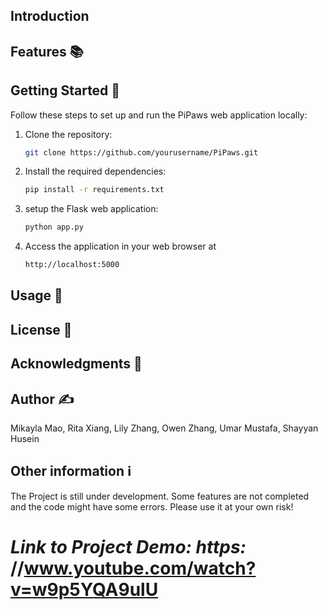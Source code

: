 ## Introduction

  


## Features 📚

## Getting Started 🏁

Follow these steps to set up and run the PiPaws web application locally:

1. Clone the repository:

   ```bash
   git clone https://github.com/yourusername/PiPaws.git

2. Install the required dependencies:
   ```bash
   pip install -r requirements.txt

3. setup the Flask web application:
    ```bash
    python app.py

4. Access the application in your web browser at
    ```bash
    http://localhost:5000

## Usage 🧐


## License 🪪



## Acknowledgments 🤗



## Author ✍️
Mikayla Mao,
Rita Xiang,
Lily Zhang,
Owen Zhang,
Umar Mustafa,
Shayyan Husein


## Other information ℹ️
The Project is still under development. Some features are not completed and the code might have some errors. Please use it at your own risk!

# *Link to Project Demo: https:* //www.youtube.com/watch?v=w9p5YQA9ulU
